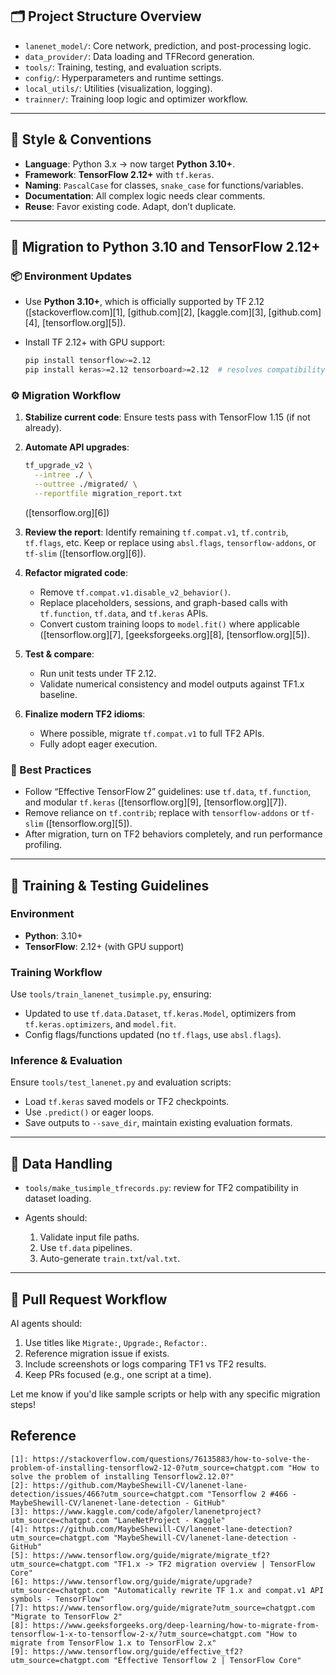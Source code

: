## 🗂️ Project Structure Overview

* `lanenet_model/`: Core network, prediction, and post-processing logic.
* `data_provider/`: Data loading and TFRecord generation.
* `tools/`: Training, testing, and evaluation scripts.
* `config/`: Hyperparameters and runtime settings.
* `local_utils/`: Utilities (visualization, logging).
* `trainner/`: Training loop logic and optimizer workflow.

---

## 🎨 Style & Conventions

* **Language**: Python 3.x → now target **Python 3.10+**.
* **Framework**: **TensorFlow 2.12+** with `tf.keras`.
* **Naming**: `PascalCase` for classes, `snake_case` for functions/variables.
* **Documentation**: All complex logic needs clear comments.
* **Reuse**: Favor existing code. Adapt, don’t duplicate.

---

## 🔄 Migration to Python 3.10 and TensorFlow 2.12+

### 📦 Environment Updates

* Use **Python 3.10+**, which is officially supported by TF 2.12 ([stackoverflow.com][1], [github.com][2], [kaggle.com][3], [github.com][4], [tensorflow.org][5]).
* Install TF 2.12+ with GPU support:

  ```bash
  pip install tensorflow>=2.12
  pip install keras>=2.12 tensorboard>=2.12  # resolves compatibility issues :contentReference[oaicite:16]{index=16}
  ```

### ⚙️ Migration Workflow

1. **Stabilize current code**: Ensure tests pass with TensorFlow 1.15 (if not already).
2. **Automate API upgrades**:

   ```bash
   tf_upgrade_v2 \
     --intree ./ \
     --outtree ./migrated/ \
     --reportfile migration_report.txt
   ```

   ([tensorflow.org][6])
3. **Review the report**: Identify remaining `tf.compat.v1`, `tf.contrib`, `tf.flags`, etc. Keep or replace using `absl.flags`, `tensorflow-addons`, or `tf-slim` ([tensorflow.org][6]).
4. **Refactor migrated code**:

   * Remove `tf.compat.v1.disable_v2_behavior()`.
   * Replace placeholders, sessions, and graph-based calls with `tf.function`, `tf.data`, and `tf.keras` APIs.
   * Convert custom training loops to `model.fit()` where applicable ([tensorflow.org][7], [geeksforgeeks.org][8], [tensorflow.org][5]).
5. **Test & compare**:

   * Run unit tests under TF 2.12.
   * Validate numerical consistency and model outputs against TF1.x baseline.
6. **Finalize modern TF2 idioms**:

   * Where possible, migrate `tf.compat.v1` to full TF2 APIs.
   * Fully adopt eager execution.

### 🧠 Best Practices

* Follow “Effective TensorFlow 2” guidelines: use `tf.data`, `tf.function`, and modular `tf.keras` ([tensorflow.org][9], [tensorflow.org][7]).
* Remove reliance on `tf.contrib`; replace with `tensorflow-addons` or `tf-slim` ([tensorflow.org][5]).
* After migration, turn on TF2 behaviors completely, and run performance profiling.

---

## 🧪 Training & Testing Guidelines

### Environment

* **Python**: 3.10+
* **TensorFlow**: 2.12+ (with GPU support)

### Training Workflow

Use `tools/train_lanenet_tusimple.py`, ensuring:

* Updated to use `tf.data.Dataset`, `tf.keras.Model`, optimizers from `tf.keras.optimizers`, and `model.fit`.
* Config flags/functions updated (no `tf.flags`, use `absl.flags`).

### Inference & Evaluation

Ensure `tools/test_lanenet.py` and evaluation scripts:

* Load `tf.keras` saved models or TF2 checkpoints.
* Use `.predict()` or eager loops.
* Save outputs to `--save_dir`, maintain existing evaluation formats.

---

## 💾 Data Handling

* `tools/make_tusimple_tfrecords.py`: review for TF2 compatibility in dataset loading.
* Agents should:

  1. Validate input file paths.
  2. Use `tf.data` pipelines.
  3. Auto-generate `train.txt`/`val.txt`.

---

## 🔁 Pull Request Workflow

AI agents should:

1. Use titles like `Migrate:`, `Upgrade:`, `Refactor:`.
2. Reference migration issue if exists.
3. Include screenshots or logs comparing TF1 vs TF2 results.
4. Keep PRs focused (e.g., one script at a time).



Let me know if you'd like sample scripts or help with any specific migration steps!

## Reference
```
[1]: https://stackoverflow.com/questions/76135883/how-to-solve-the-problem-of-installing-tensorflow2-12-0?utm_source=chatgpt.com "How to solve the problem of installing Tensorflow2.12.0?"
[2]: https://github.com/MaybeShewill-CV/lanenet-lane-detection/issues/466?utm_source=chatgpt.com "Tensorflow 2 #466 - MaybeShewill-CV/lanenet-lane-detection - GitHub"
[3]: https://www.kaggle.com/code/afgoler/lanenetproject?utm_source=chatgpt.com "LaneNetProject - Kaggle"
[4]: https://github.com/MaybeShewill-CV/lanenet-lane-detection?utm_source=chatgpt.com "MaybeShewill-CV/lanenet-lane-detection - GitHub"
[5]: https://www.tensorflow.org/guide/migrate/migrate_tf2?utm_source=chatgpt.com "TF1.x -> TF2 migration overview | TensorFlow Core"
[6]: https://www.tensorflow.org/guide/migrate/upgrade?utm_source=chatgpt.com "Automatically rewrite TF 1.x and compat.v1 API symbols - TensorFlow"
[7]: https://www.tensorflow.org/guide/migrate?utm_source=chatgpt.com "Migrate to TensorFlow 2"
[8]: https://www.geeksforgeeks.org/deep-learning/how-to-migrate-from-tensorflow-1-x-to-tensorflow-2-x/?utm_source=chatgpt.com "How to migrate from TensorFlow 1.x to TensorFlow 2.x"
[9]: https://www.tensorflow.org/guide/effective_tf2?utm_source=chatgpt.com "Effective Tensorflow 2 | TensorFlow Core"
```

